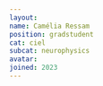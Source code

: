 ```yaml
---
layout:
name: Camélia Ressam
position: gradstudent
cat: ciel
subcat: neurophysics
avatar:
joined: 2023
---
```

